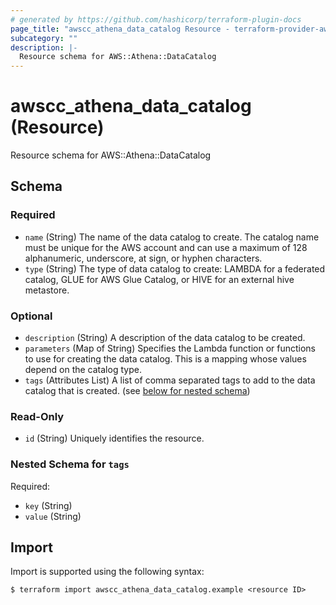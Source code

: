 ```yaml
---
# generated by https://github.com/hashicorp/terraform-plugin-docs
page_title: "awscc_athena_data_catalog Resource - terraform-provider-awscc"
subcategory: ""
description: |-
  Resource schema for AWS::Athena::DataCatalog
---
```


# awscc_athena_data_catalog (Resource)

Resource schema for AWS::Athena::DataCatalog



<!-- schema generated by tfplugindocs -->
## Schema

### Required

- `name` (String) The name of the data catalog to create. The catalog name must be unique for the AWS account and can use a maximum of 128 alphanumeric, underscore, at sign, or hyphen characters.
- `type` (String) The type of data catalog to create: LAMBDA for a federated catalog, GLUE for AWS Glue Catalog, or HIVE for an external hive metastore.

### Optional

- `description` (String) A description of the data catalog to be created.
- `parameters` (Map of String) Specifies the Lambda function or functions to use for creating the data catalog. This is a mapping whose values depend on the catalog type.
- `tags` (Attributes List) A list of comma separated tags to add to the data catalog that is created. (see [below for nested schema](#nestedatt--tags))

### Read-Only

- `id` (String) Uniquely identifies the resource.

<a id="nestedatt--tags"></a>
### Nested Schema for `tags`

Required:

- `key` (String)
- `value` (String)

## Import

Import is supported using the following syntax:

```shell
$ terraform import awscc_athena_data_catalog.example <resource ID>
```
